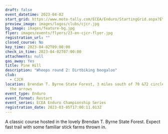 ```yaml
---
draft: false
event_datetime: 2023-04-02
start_grid: https://www.moto-tally.com/ECEA/Enduro/StartingGrid.aspx?EY=2023&EID=4
preview_image: images/logos/clubs/cjcr.jpg
bg_image: images/feature-bg.jpg
flyer: images/events/flyers/23-en-cjcr-flyer.jpg
registration_url: ""
closed_course: No
key_time: 2023-04-02T09:00:00
check_in_time: 2023-04-02T07:00:00
attachments: null
gas_away: Yes
title: Pine Hill
description: "Whoops round 2: Dirtbiking boogaloo"
club:
  - CJCR
location: Brendan T. Byrne State Forest, 3 miles south of 70 &72 circle, Follow
  the arrows
event_type: Enduro
event_format: Restart
event_series: ECEA Enduro Championship Series
registration_date: 2023-03-05T17:00:11.013Z
---
```


A classic course hosted in the lovely Brendan T. Byrne State Forest. Expect fast trail with some familiar stick farms thrown in.